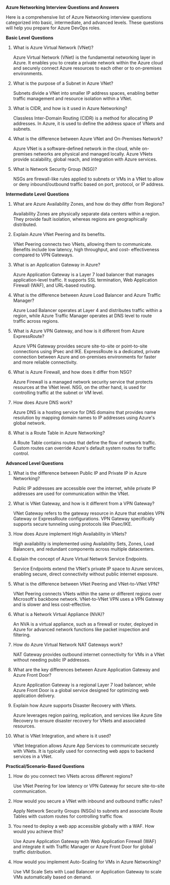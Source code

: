 **Azure Networking Interview Questions and Answers**

Here is a comprehensive list of Azure Networking interview questions categorized into basic, intermediate, and advanced levels. These questions will help you prepare for Azure DevOps roles.

**Basic Level Questions**

1. What is Azure Virtual Network (VNet)?

   Azure Virtual Network (VNet) is the fundamental networking layer in Azure. It enables you to create a private network 
   within the Azure cloud and securely connect Azure resources to each other or to on-premises environments.
  
2. What is the purpose of a Subnet in Azure VNet?

   Subnets divide a VNet into smaller IP address spaces, enabling better traffic management and resource isolation within a 
   VNet.
   
3. What is CIDR, and how is it used in Azure Networking?

   Classless Inter-Domain Routing (CIDR) is a method for allocating IP addresses. In Azure, it is used to define the address 
   space of VNets and subnets.
   
4. What is the difference between Azure VNet and On-Premises Network?

   Azure VNet is a software-defined network in the cloud, while on-premises networks are physical and managed locally. Azure 
   VNets provide scalability, global reach, and integration with Azure services.

5. What is Network Security Group (NSG)?

   NSGs are firewall-like rules applied to subnets or VMs in a VNet to allow or deny inbound/outbound traffic based on 
   port, protocol, or IP address.
   
**Intermediate Level Questions**

1. What are Azure Availability Zones, and how do they differ from Regions?

   Availability Zones are physically separate data centers within a region. They provide fault isolation, whereas regions 
   are geographically distributed.

2. Explain Azure VNet Peering and its benefits.

   VNet Peering connects two VNets, allowing them to communicate. Benefits include low latency, high throughput, and cost- 
   effectiveness compared to VPN Gateways.

3. What is an Application Gateway in Azure?

   Azure Application Gateway is a Layer 7 load balancer that manages application-level traffic. It supports SSL 
   termination, Web Application Firewall (WAF), and URL-based routing.

4. What is the difference between Azure Load Balancer and Azure Traffic Manager?

   Azure Load Balancer operates at Layer 4 and distributes traffic within a region, while Azure Traffic Manager operates at 
   DNS level to route traffic across regions.
  
5. What is Azure VPN Gateway, and how is it different from Azure ExpressRoute?

   Azure VPN Gateway provides secure site-to-site or point-to-site connections using IPsec and IKE. ExpressRoute is a 
   dedicated, private connection between Azure and on-premises environments for faster and more reliable connectivity.
   
6. What is Azure Firewall, and how does it differ from NSG?

   Azure Firewall is a managed network security service that protects resources at the VNet level. NSG, on the other hand, 
   is used for controlling traffic at the subnet or VM level.
   
7. How does Azure DNS work?

   Azure DNS is a hosting service for DNS domains that provides name resolution by mapping domain names to IP addresses 
   using Azure's global network.
  
8. What is a Route Table in Azure Networking?

   A Route Table contains routes that define the flow of network traffic. Custom routes can override Azure's default system 
   routes for traffic control.
   
**Advanced Level Questions**

1. What is the difference between Public IP and Private IP in Azure Networking?

   Public IP addresses are accessible over the internet, while private IP addresses are used for communication within the 
   VNet.
   
2. What is VNet Gateway, and how is it different from a VPN Gateway?

   VNet Gateway refers to the gateway resource in Azure that enables VPN Gateway or ExpressRoute configurations. VPN 
   Gateway specifically supports secure tunneling using protocols like IPsec/IKE.
   
3. How does Azure implement High Availability in VNets?

   High availability is implemented using Availability Sets, Zones, Load Balancers, and redundant components across 
   multiple datacenters.
   
4. Explain the concept of Azure Virtual Network Service Endpoints.

   Service Endpoints extend the VNet's private IP space to Azure services, enabling secure, direct connectivity without 
   public internet exposure.
   
5. What is the difference between VNet Peering and VNet-to-VNet VPN?

   VNet Peering connects VNets within the same or different regions over Microsoft's backbone network. VNet-to-VNet VPN 
   uses a VPN Gateway and is slower and less cost-effective.
  
6. What is a Network Virtual Appliance (NVA)?

   An NVA is a virtual appliance, such as a firewall or router, deployed in Azure for advanced network functions like 
   packet inspection and filtering.
   
7. How do Azure Virtual Network NAT Gateways work?

   NAT Gateway provides outbound internet connectivity for VMs in a VNet without needing public IP addresses.
  
8. What are the key differences between Azure Application Gateway and Azure Front Door?

   Azure Application Gateway is a regional Layer 7 load balancer, while Azure Front Door is a global service designed for 
   optimizing web application delivery.
   
9. Explain how Azure supports Disaster Recovery with VNets.

   Azure leverages region pairing, replication, and services like Azure Site Recovery to ensure disaster recovery for VNets 
   and associated resources.
   
10. What is VNet Integration, and where is it used?

    VNet Integration allows Azure App Services to communicate securely with VNets. It is typically used for connecting web 
    apps to backend services in a VNet.
    
**Practical/Scenario-Based Questions**

1. How do you connect two VNets across different regions?

   Use VNet Peering for low latency or VPN Gateway for secure site-to-site communication.
   
2. How would you secure a VNet with inbound and outbound traffic rules?

   Apply Network Security Groups (NSGs) to subnets and associate Route Tables with custom routes for controlling traffic 
   flow.
   
3. You need to deploy a web app accessible globally with a WAF. How would you achieve this?

   Use Azure Application Gateway with Web Application Firewall (WAF) and integrate it with Traffic Manager or Azure Front 
   Door for global traffic distribution.
   
4. How would you implement Auto-Scaling for VMs in Azure Networking?

   Use VM Scale Sets with Load Balancer or Application Gateway to scale VMs automatically based on demand.
